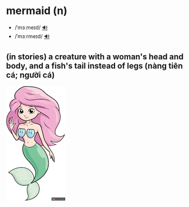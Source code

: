 # mermaid (n)

- /ˈmɜːmeɪd/ [🔊](https://www.oxfordlearnersdictionaries.com/media/english/uk_pron/m/mer/merma/mermaid__gb_1.mp3)
- /ˈmɜːrmeɪd/ [🔊](https://www.oxfordlearnersdictionaries.com/media/english/us_pron/m/mer/merma/mermaid__us_1.mp3)

## (in stories) a creature with a woman's head and body, and a fish's tail instead of legs (nàng tiên cá; người cá)

![mermaid-1](mermaid-1.png)